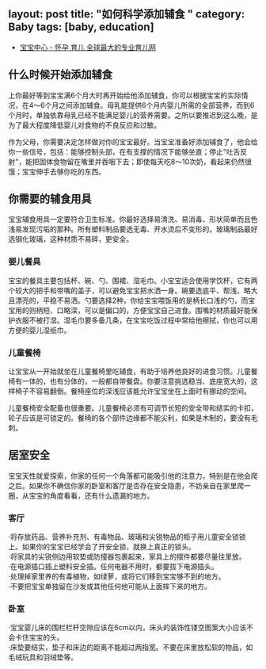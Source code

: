 layout: post
title: "如何科学添加辅食 "
category: Baby
tags: [baby, education]
---

- [宝宝中心 - 怀孕 育儿 全球最大的专业育儿网](http://cn.babycenter.com/)


## 什么时候开始添加辅食

  
上你最好等到宝宝满6个月大时再开始给他添加辅食，你可以根据宝宝的实际情况，在4～6个月之间添加辅食。母乳能提供6个月内婴儿所需的全部营养，而到6个月时，单独依靠母乳已经不能满足婴儿的营养需要。之所以要推迟到这么晚，是为了最大程度降低婴儿对食物的不良反应和过敏。  
  
作为父母，你需要决定怎样做对你的宝宝最好。当宝宝准备好添加辅食了，他会给你一些信号，包括：能够控制头部，在有支撑的情况下能够坐直；停止"吐舌反射"，能把固体食物留在嘴里并吞咽下去；即使每天吃8～10次奶，看起来仍然很饿；宝宝伸手去够你吃的东西。

## 你需要的辅食用具



宝宝辅食用具一定要符合卫生标准。你最好选择易清洗、易消毒、形状简单而且色浅易发现污垢的那种。所有塑料制品要选无毒、开水烫后不变形的。玻璃制品最好选钢化玻璃，这种材质不易碎，更安全。

### 婴儿餐具

宝宝的餐具主要包括杯、碗、勺、围裙、湿毛巾。小宝宝适合使用学饮杯，它有两个较大的把手和带嘴的盖子，可以避免宝宝把水洒一身。碗要选底平、帮浅、略大且漂亮的，平稳不易洒。勺要选择2种，你给宝宝喂饭用的是柄长口浅的勺，而宝宝用的则柄短、口略深，可以是偏口的，方便宝宝自己进食。围嘴的材质最好能保护衣服不被打湿。湿毛巾要多备几条，在宝宝吃饭过程中常给他擦拭，你也可以用方便的婴儿湿纸巾。

### 儿童餐椅

让宝宝从一开始就坐在儿童餐椅里吃辅食，有助于培养他良好的进食习惯。儿童餐椅有一体的，也有分体的，一般都自带餐盘。你要注意挑选稳当、底座宽大的，这样椅子不容易翻倒。餐椅座位的深浅应该能允许宝宝坐在上面时有挪动的空间。

儿童餐椅安全配备也很重要。儿童餐椅必须有可调节长短的安全带和结实的卡扣，轮子应该是可锁定的。餐椅的各个部件边缘都不能尖利，如果是木制的，要没有毛刺。

## 居室安全


宝宝天性就爱探索，你家的任何一个角落都可能吸引他的注意力，特别是在他会爬之后。如果你不确信你家的卧室和客厅是否存在安全隐患，不妨亲自在家里爬一圈，从宝宝的角度看看，还有什么遗漏的地方。

### 客厅

·将存放药品、营养补充剂、有毒物品、玻璃和尖锐物品的柜子用儿童安全锁锁上。如果你的宝宝已经学会了开安全锁，就换上真正的锁头。  
·将家具的尖锐侧边用软垫或防撞器包裹起来，家具上的摆件都要尽量往里放。  
·在电源插口插上塑料安全插。任何电器不用时，都要拔下电源插头。  
·处理掉家里养的有毒植物，如绿萝，或将它们移到宝宝够不到的地方。  
·不要把宝宝单独留在沙发或其他任何他可能从上面摔下来的地方。

### 卧室

·宝宝婴儿床的围栏栏杆空隙应该在6cm以内，床头的装饰性镂空图案大小应该不会卡住宝宝的头。  
·床垫要结实，垫子和床边的距离不能超过两指宽。不要在床里放松软的物品，如毛绒玩具和羽绒垫等。



